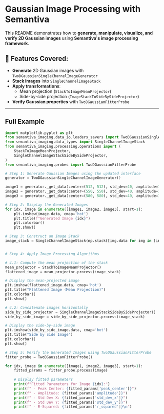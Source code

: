 # Gaussian Image Processing with Semantiva

This README demonstrates how to **generate, manipulate, visualize, and verify 2D Gaussian images** using **Semantiva's image processing framework**.

## 🚀 Features Covered:
- **Generate** 2D Gaussian images with `TwoDGaussianSingleChannelImageGenerator`
- **Stack images** into `SingleChannelImageStack`
- **Apply transformations**:
  - Mean projection (`StackToImageMeanProjector`)
  - Side-by-side projection (`ImageStackToSideBySideProjector`)
- **Verify Gaussian properties** with `TwoDGaussianFitterProbe`

---

## Full Example

```python
import matplotlib.pyplot as plt
from semantiva_imaging.data_io.loaders_savers import TwoDGaussianSingleChannelImageGenerator
from semantiva_imaging.data_types import SingleChannelImageStack
from semantiva_imaging.processing.operations import (
    StackToImageMeanProjector,
    SingleChannelImageStackSideBySideProjector,
)
from semantiva_imaging.probes import TwoDGaussianFitterProbe

# Step 1: Generate Gaussian Images using the updated interface
generator = TwoDGaussianSingleChannelImageGenerator()

image1 = generator._get_data(center=(512, 512), std_dev=40, amplitude=100, image_size=(1024, 1024))
image2 = generator._get_data(center=(550, 550), std_dev=40, amplitude=100, image_size=(1024, 1024))
image3 = generator._get_data(center=(580, 580), std_dev=40, amplitude=100, image_size=(1024, 1024))

# Step 2: Display the Generated Images
for idx, image in enumerate([image1, image2, image3], start=1):
    plt.imshow(image.data, cmap='hot')
    plt.title(f"Generated Image {idx}")
    plt.colorbar()
    plt.show()

# Step 3: Construct an Image Stack
image_stack = SingleChannelImageStack(np.stack([img.data for img in [image1, image2, image3]]))


# Step 4: Apply Image Processing Algorithms

# 4.1: Compute the mean projection of the stack
mean_projector = StackToImageMeanProjector()
flattened_image = mean_projector.process(image_stack)

# Display the mean-projected image
plt.imshow(flattened_image.data, cmap='hot')
plt.title("Flattened Image (Mean Projection)")
plt.colorbar()
plt.show()

# 4.2: Concatenate images horizontally
side_by_side_projector = SingleChannelImageStackSideBySideProjector()
side_by_side_image = side_by_side_projector.process(image_stack)

# Display the side-by-side image
plt.imshow(side_by_side_image.data, cmap='hot')
plt.title("Side by Side Image")
plt.colorbar()
plt.show()

# Step 5: Verify the Generated Images using TwoDGaussianFitterProbe
fitter_probe = TwoDGaussianFitterProbe()

for idx, image in enumerate([image1, image2, image3], start=1):
    fitted_params = fitter_probe.process(image)
    
    # Display fitted parameters
    print(f"Fitted Parameters for Image {idx}:")
    print(f" - Peak Center: {fitted_params['peak_center']}")
    print(f" - Amplitude: {fitted_params['amplitude']}")
    print(f" - Std Dev X: {fitted_params['std_dev_x']}")
    print(f" - Std Dev Y: {fitted_params['std_dev_y']}")
    print(f" - R-Squared: {fitted_params['r_squared']}\n")
```

